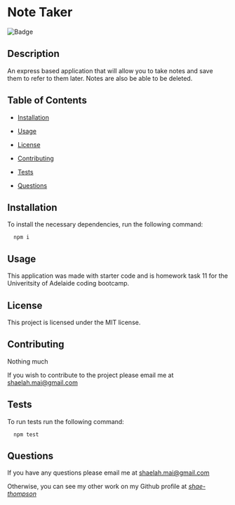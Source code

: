 # Note Taker
  
  ![Badge](https://img.shields.io/badge/License-MIT-blue.svg)
  
  ## Description

  An express based application that will allow you to take notes and save them to refer to them later. Notes are also be able to be deleted.

  ## Table of Contents

  * [Installation](#installation)

  * [Usage](#usage)
  
  * [License](#license)
  
  * [Contributing](#contributing)
  
  * [Tests](#tests)
  
  * [Questions](#questions)
  
  ## Installation

  To install the necessary dependencies, run the following command:
  
      npm i

  ## Usage
  
  This application was made with starter code and is homework task 11  for the Univeritsity of Adelaide coding bootcamp.

  ## License
  
  This project is licensed under the MIT license.

  ## Contributing

  Nothing much    

  If you wish to contribute to the project please email me at shaelah.mai@gmail.com

  ## Tests
  To run tests run the following command:

      npm test

  ## Questions
  
  If you have any questions please email me at <shaelah.mai@gmail.com>

  Otherwise, you can see my other work on my Github profile at *[shae-thompson](https://github.com/shae-thompson)*
